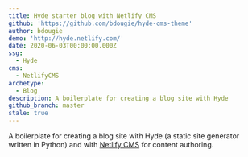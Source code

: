 ```yaml
---
title: Hyde starter blog with Netlify CMS
github: 'https://github.com/bdougie/hyde-cms-theme'
author: bdougie
demo: 'http://hyde.netlify.com/'
date: 2020-06-03T00:00:00.000Z
ssg:
  - Hyde
cms:
  - NetlifyCMS
archetype:
  - Blog
description: A boilerplate for creating a blog site with Hyde
github_branch: master
stale: true
---
```


A boilerplate for creating a blog site with Hyde (a static site generator written in Python) and with [Netlify CMS](https://www.netlifycms.org) for content authoring.